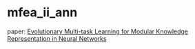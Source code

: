 # mfea_ii_ann
paper: [Evolutionary Multi-task Learning for Modular Knowledge Representation in Neural Networks](https://github.com/minhquang4334/graduation_thesis/blob/master/related_paper/MtaskNIP.)
